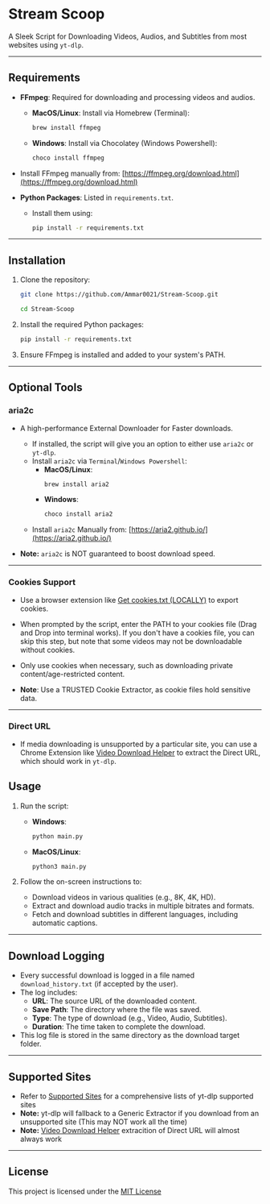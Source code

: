 # Stream Scoop

A Sleek Script for Downloading Videos, Audios, and Subtitles from most websites using `yt-dlp`.

---

## Requirements

- **FFmpeg**: Required for downloading and processing videos and audios.

  - **MacOS/Linux**: Install via Homebrew (Terminal):
    ```sh
    brew install ffmpeg
    ```
  - **Windows**: Install via Chocolatey (Windows Powershell):
    ```sh
    choco install ffmpeg
    ```
- Install FFmpeg manually from: [https://ffmpeg.org/download.html](https://ffmpeg.org/download.html)

- **Python Packages**: Listed in `requirements.txt`.
  - Install them using:
    ```sh
    pip install -r requirements.txt
    ```

---

## Installation

1. Clone the repository:
    ```sh
    git clone https://github.com/Ammar0021/Stream-Scoop.git
    ```
    ```sh
    cd Stream-Scoop
    ```

2. Install the required Python packages:
    ```sh
    pip install -r requirements.txt
    ```

3. Ensure FFmpeg is installed and added to your system's PATH.

---

## Optional Tools

### aria2c
- A high-performance External Downloader for Faster downloads.
  - If installed, the script will give you an option to either use `aria2c` or `yt-dlp`.
  - Install `aria2c` via `Terminal`/`Windows Powershell`:
    - **MacOS/Linux**:
      ```sh
      brew install aria2
      ```
    - **Windows**:
      ```sh
      choco install aria2
      ```
  - Install `aria2c` Manually from: [https://aria2.github.io/](https://aria2.github.io/)

- **Note:** `aria2c` is NOT guaranteed to boost download speed.

---

### Cookies Support
- Use a browser extension like [Get cookies.txt (LOCALLY)](https://chromewebstore.google.com/detail/get-cookiestxt-locally/cclelndahbckbenkjhflpdbgdldlbecc) to export cookies.
- When prompted by the script, enter the PATH to your cookies file (Drag and Drop into terminal works). If you don't have a cookies file, you can skip this step, but note that some videos may not be downloadable without cookies.
- Only use cookies when necessary, such as downloading private content/age-restricted content.

- **Note**: Use a TRUSTED Cookie Extractor, as cookie files hold sensitive data.

---

### Direct URL
- If media downloading is unsupported by a particular site, you can use a Chrome Extension like [Video Download Helper](https://chromewebstore.google.com/detail/video-downloadhelper/lmjnegcaeklhafolokijcfjliaokphfk) to extract the Direct URL, which should work in `yt-dlp`.

## Usage

1. Run the script:
    - **Windows**:
      ```sh
      python main.py
      ```
    - **MacOS/Linux**:
      ```sh
      python3 main.py
      ```

2. Follow the on-screen instructions to:
    - Download videos in various qualities (e.g., 8K, 4K, HD).
    - Extract and download audio tracks in multiple bitrates and formats.
    - Fetch and download subtitles in different languages, including automatic captions.

--- 

## Download Logging

- Every successful download is logged in a file named `download_history.txt` (if accepted by the user).
- The log includes:
  - **URL**: The source URL of the downloaded content.
  - **Save Path**: The directory where the file was saved.
  - **Type**: The type of download (e.g., Video, Audio, Subtitles).
  - **Duration**: The time taken to complete the download.
- This log file is stored in the same directory as the download target folder.

---

## Supported Sites

- Refer to [Supported Sites](https://github.com/yt-dlp/yt-dlp/blob/master/supportedsites.md) for a comprehensive lists of yt-dlp supported sites 
- **Note:** yt-dlp will fallback to a Generic Extractor if you download from an unsupported site (This may NOT work all the time)
- **Note:** [Video Download Helper](https://chromewebstore.google.com/detail/video-downloadhelper/lmjnegcaeklhafolokijcfjliaokphfk) extracition of Direct URL will almost always work

---

## License

This project is licensed under the [MIT License](LICENSE)
